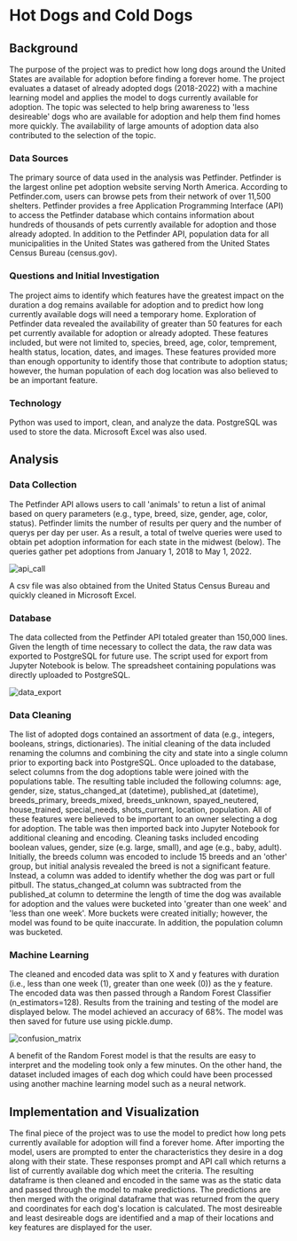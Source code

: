 # Hot Dogs and Cold Dogs

## Background
The purpose of the project was to predict how long dogs around the United States are available for adoption before finding a forever home. The project evaluates a dataset of already adopted dogs (2018-2022) with a machine learning model and applies the model to dogs currently available for adoption. The topic was selected to help bring awareness to 'less desireable' dogs who are available for adoption and help them find homes more quickly. The availability of large amounts of adoption data also contributed to the selection of the topic.

### Data Sources
The primary source of data used in the analysis was Petfinder. Petfinder is the largest online pet adoption website serving North America. According to Petfinder.com, users can browse pets from their network of over 11,500 shelters. Petfinder provides a free Application Programming Interface (API) to access the Petfinder database which contains information about hundreds of thousands of pets currently available for adoption and those already adopted. In addition to the Petfinder API, population data for all municipalities in the United States was gathered from the United States Census Bureau (census.gov).

### Questions and Initial Investigation
The project aims to identify which features have the greatest impact on the duration a dog remains available for adoption and to predict how long currently available dogs will need a temporary home. Exploration of Petfinder data revealed the availability of greater than 50 features for each pet currently available for adoption or already adopted. These features included, but were not limited to, species, breed, age, color, temprement, health status, location, dates, and images. These features provided more than enough opportunity to identify those that contribute to adoption status; however, the human population of each dog location was also believed to be an important feature.

### Technology
Python was used to import, clean, and analyze the data. PostgreSQL was used to store the data. Microsoft Excel was also used.

## Analysis

### Data Collection
The Petfinder API allows users to call 'animals' to retun a list of animal based on query parameters (e.g., type, breed, size, gender, age, color, status). Petfinder limits the number of results per query and the number of querys per day per user. As a result, a total of twelve queries were used to obtain pet adoption information for each state in the midwest (below). The queries gather pet adoptions from January 1, 2018 to May 1, 2022.

![api_call](https://user-images.githubusercontent.com/96216947/170718619-2dedfb5a-ecc0-4236-b432-4da7c35c676c.PNG)

A csv file was also obtained from the United Status Census Bureau and quickly cleaned in Microsoft Excel.

### Database
The data collected from the Petfinder API totaled greater than 150,000 lines. Given the length of time necessary to collect the data, the raw data was exported to PostgreSQL for future use. The script used for export from Jupyter Notebook is below. The spreadsheet containing populations was directly uploaded to PostgreSQL.

![data_export](https://user-images.githubusercontent.com/96216947/170719519-53ec2fb3-f827-4900-822b-fb2be93b58e6.PNG)

### Data Cleaning
The list of adopted dogs contained an assortment of data (e.g., integers, booleans, strings, dictionaries). The initial cleaning of the data included renaming the columns and combining the city and state into a single column prior to exporting back into PostgreSQL. Once uploaded to the database, select columns from the dog adoptions table were joined with the populations table. The resulting table included the following columns: age, gender, size, status_changed_at (datetime), published_at (datetime), breeds_primary, breeds_mixed, breeds_unknown, spayed_neutered, house_trained, special_needs, shots_current, location, population. All of these features were believed to be important to an owner selecting a dog for adoption. The table was then imported back into Jupyter Notebook for additional cleaning and encoding. Cleaning tasks included encoding boolean values, gender, size (e.g. large, small), and age (e.g., baby, adult). Initially, the breeds column was encoded to include 15 breeds and an 'other' group, but initial analysis revealed the breed is not a significant feature. Instead, a column was added to identify whether the dog was part or full pitbull. The status_changed_at column was subtracted from the published_at column to determine the length of time the dog was available for adoption and the values were bucketed into 'greater than one week' and 'less than one week'. More buckets were created initially; however, the model was found to be quite inaccurate. In addition, the population column was bucketed.

### Machine Learning
The cleaned and encoded data was split to X and y features with duration (i.e., less than one week (1), greater than one week (0)) as the y feature. The encoded data was then passed through a Random Forest Classifier (n_estimators=128). Results from the training and testing of the model are displayed below. The model achieved an accuracy of 68%. The model was then saved for future use using pickle.dump.

![confusion_matrix](https://user-images.githubusercontent.com/96216947/170724888-2c6d7a2f-cf1d-44f6-a532-1c4ef02e0901.PNG)

A benefit of the Random Forest model is that the results are easy to interpret and the modeling took only a few minutes. On the other hand, the dataset included images of each dog which could have been processed using another machine learning model such as a neural network. 

## Implementation and Visualization
The final piece of the project was to use the model to predict how long pets currently available for adoption will find a forever home. After importing the model, users are prompted to enter the characteristics they desire in a dog along with their state. These responses prompt and API call which returns a list of currently available dog which meet the criteria. The resulting dataframe is then cleaned and encoded in the same was as the static data and passed through the model to make predictions. The predictions are then merged with the original dataframe that was returned from the query and coordinates for each dog's location is calculated. The most desireable and least desireable dogs are identified and a map of their locations and key features are displayed for the user.
